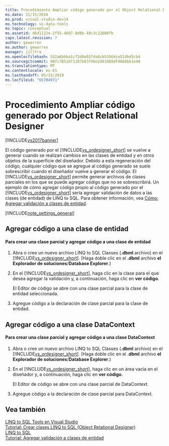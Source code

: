 ```yaml
---
title: Procedimiento Ampliar código generado por el Object Relational Designer | Documentos de Microsoft
ms.date: 11/15/2016
ms.prod: visual-studio-dev14
ms.technology: vs-data-tools
ms.topic: conceptual
ms.assetid: d6d1122e-2f55-4607-8d8b-48c3c22600fb
caps.latest.revision: 7
author: gewarren
ms.author: gewarren
manager: jillfra
ms.openlocfilehash: 532a6bbba1cf2d8e02fda8cb5356dce51dbd5cb4
ms.sourcegitcommit: 08fc78516f1107b83f46e2401888df4868bb1e40
ms.translationtype: MT
ms.contentlocale: es-ES
ms.lasthandoff: 05/15/2019
ms.locfileid: "65704971"
---
```

# <a name="how-to-extend-code-generated-by-the-or-designer"></a>Procedimiento Ampliar código generado por Object Relational Designer
[!INCLUDE[vs2017banner](../includes/vs2017banner.md)]

El código generado por el [!INCLUDE[vs_ordesigner_short](../includes/vs-ordesigner-short-md.md)] se vuelve a generar cuando se realizan cambios en las clases de entidad y en otros objetos de la superficie del diseñador. Debido a esta regeneración del código, cualquier código que se agregue al código generado se suele sobrescribir cuando el diseñador vuelve a generar el código. El [!INCLUDE[vs_ordesigner_short](../includes/vs-ordesigner-short-md.md)] permite generar archivos de clases parciales en los que se puede agregar código que no se sobrescribirá. Un ejemplo de cómo agregar código propio al código generado por el [!INCLUDE[vs_ordesigner_short](../includes/vs-ordesigner-short-md.md)] sería agregar validación de datos a las clases (de entidad) de LINQ to SQL. Para obtener información, vea [Cómo: Agregar validación a clases de entidad](../data-tools/how-to-add-validation-to-entity-classes.md).  
  
 [!INCLUDE[note_settings_general](../includes/note-settings-general-md.md)]  
  
## <a name="adding-code-to-an-entity-class"></a>Agregar código a una clase de entidad  
  
#### <a name="to-create-a-partial-class-and-add-code-to-an-entity-class"></a>Para crear una clase parcial y agregar código a una clase de entidad  
  
1. Abra o cree un nuevo archivo LINQ to SQL Classes (**.dbml** archivo) en el [!INCLUDE[vs_ordesigner_short](../includes/vs-ordesigner-short-md.md)]. (Haga doble clic en el **.dbml** archivo **el Explorador de soluciones**/**Database Explorer**.)  
  
2. En el [!INCLUDE[vs_ordesigner_short](../includes/vs-ordesigner-short-md.md)], haga clic en la clase para el que desea agregar la validación y, a continuación, haga clic en **ver código**.  
  
     El Editor de código se abre con una clase parcial para la clase de entidad seleccionada.  
  
3. Agregue código a la declaración de clase parcial para la clase de entidad.  
  
## <a name="adding-code-to-a-datacontext"></a>Agregar código a una clase DataContext  
  
#### <a name="to-create-a-partial-class-and-add-code-to-a-datacontext"></a>Para crear una clase parcial y agregar código a una clase DataContext  
  
1. Abra o cree un nuevo archivo LINQ to SQL Classes (**.dbml** archivo) en el [!INCLUDE[vs_ordesigner_short](../includes/vs-ordesigner-short-md.md)]. (Haga doble clic en el **.dbml** archivo **el Explorador de soluciones**/**Database Explorer**.)  
  
2. En el [!INCLUDE[vs_ordesigner_short](../includes/vs-ordesigner-short-md.md)], haga clic en un área vacía en el diseñador y, a continuación, haga clic en **ver código**.  
  
     El Editor de código se abre con una clase parcial de DataContext.  
  
3. Agregue código a la declaración de clase parcial para DataContext.  
  
## <a name="see-also"></a>Vea también  
 [LINQ to SQL Tools en Visual Studio](../data-tools/linq-to-sql-tools-in-visual-studio2.md)   
 [Tutorial: Crear clases LINQ to SQL (Object Relational Designer)](https://msdn.microsoft.com/library/35aad4a4-2e8a-46e2-ae09-5fbfd333c233)   
 [LINQ to SQL](https://msdn.microsoft.com/library/73d13345-eece-471a-af40-4cc7a2f11655)   
 [Tutorial: Agregar validación a clases de entidad](https://msdn.microsoft.com/library/85b06a02-b2e3-4534-95b8-d077c8d4c1d7)
